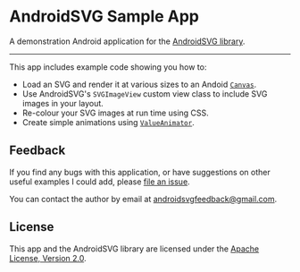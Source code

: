 # AndroidSVG Sample App

A demonstration Android application for the [AndroidSVG library](http://bigbadaboom.github.io/androidsvg/).

----

This app includes example code showing you how to:

- Load an SVG and render it at various sizes to an Andoid [`Canvas`](https://developer.android.com/reference/android/graphics/Canvas).
- Use AndroidSVG's `SVGImageView` custom view class to include SVG images in your layout.
- Re-colour your SVG images at run time using CSS.
- Create simple animations using [`ValueAnimator`](https://developer.android.com/reference/android/animation/ValueAnimator).

## Feedback

If you find any bugs with this application, or have suggestions on other useful examples I could add, please [file an issue](https://github.com/BigBadaboom/androidsvgsampleapp/issues).

You can contact the author by email at [androidsvgfeedback@gmail.com](androidsvgfeedback@gmail.com).

## License

This app and the AndroidSVG library are licensed under the [Apache License, Version 2.0](https://www.apache.org/licenses/LICENSE-2.0).

